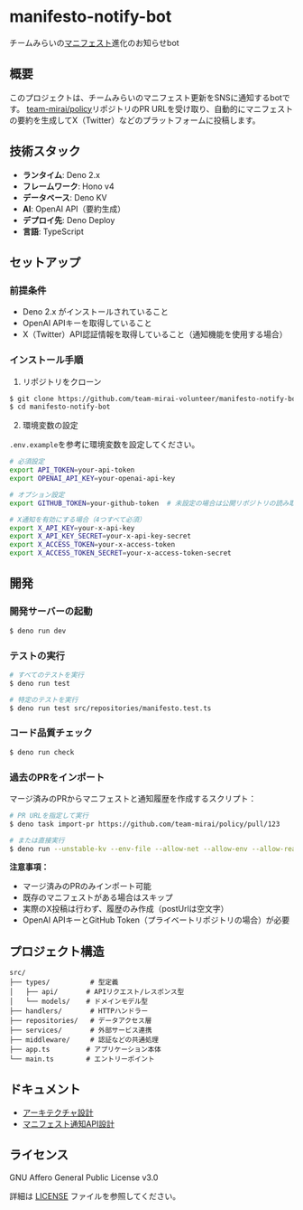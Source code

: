 # manifesto-notify-bot

チームみらいの[マニフェスト](https://github.com/team-mirai/policy)進化のお知らせbot

## 概要

このプロジェクトは、チームみらいのマニフェスト更新をSNSに通知するbotです。
[team-mirai/policy](https://github.com/team-mirai/policy)リポジトリのPR
URLを受け取り、自動的にマニフェストの要約を生成してX（Twitter）などのプラットフォームに投稿します。

## 技術スタック

- **ランタイム**: Deno 2.x
- **フレームワーク**: Hono v4
- **データベース**: Deno KV
- **AI**: OpenAI API（要約生成）
- **デプロイ先**: Deno Deploy
- **言語**: TypeScript

## セットアップ

### 前提条件

- Deno 2.x がインストールされていること
- OpenAI APIキーを取得していること
- X（Twitter）API認証情報を取得していること（通知機能を使用する場合）

### インストール手順

1. リポジトリをクローン

```bash
$ git clone https://github.com/team-mirai-volunteer/manifesto-notify-bot.git
$ cd manifesto-notify-bot
```

2. 環境変数の設定

`.env.example`を参考に環境変数を設定してください。

```bash
# 必須設定
export API_TOKEN=your-api-token
export OPENAI_API_KEY=your-openai-api-key

# オプション設定
export GITHUB_TOKEN=your-github-token  # 未設定の場合は公開リポジトリの読み取り専用

# X通知を有効にする場合（4つすべて必須）
export X_API_KEY=your-x-api-key
export X_API_KEY_SECRET=your-x-api-key-secret
export X_ACCESS_TOKEN=your-x-access-token
export X_ACCESS_TOKEN_SECRET=your-x-access-token-secret
```

## 開発

### 開発サーバーの起動

```bash
$ deno run dev
```

### テストの実行

```bash
# すべてのテストを実行
$ deno run test

# 特定のテストを実行
$ deno run test src/repositories/manifesto.test.ts
```

### コード品質チェック

```bash
$ deno run check
```

### 過去のPRをインポート

マージ済みのPRからマニフェストと通知履歴を作成するスクリプト：

```bash
# PR URLを指定して実行
$ deno task import-pr https://github.com/team-mirai/policy/pull/123

# または直接実行
$ deno run --unstable-kv --env-file --allow-net --allow-env --allow-read src/scripts/import_merged_pr.ts https://github.com/team-mirai/policy/pull/123
```

**注意事項：**

- マージ済みのPRのみインポート可能
- 既存のマニフェストがある場合はスキップ
- 実際のX投稿は行わず、履歴のみ作成（postUrlは空文字）
- OpenAI APIキーとGitHub Token（プライベートリポジトリの場合）が必要

## プロジェクト構造

```
src/
├── types/          # 型定義
│   ├── api/       # APIリクエスト/レスポンス型
│   └── models/    # ドメインモデル型
├── handlers/       # HTTPハンドラー
├── repositories/   # データアクセス層
├── services/       # 外部サービス連携
├── middleware/     # 認証などの共通処理
├── app.ts         # アプリケーション本体
└── main.ts        # エントリーポイント
```

## ドキュメント

- [アーキテクチャ設計](./docs/architecture.md)
- [マニフェスト通知API設計](./docs/manifesto-notify-and-registration-api.md)

## ライセンス

GNU Affero General Public License v3.0

詳細は [LICENSE](./LICENSE) ファイルを参照してください。

